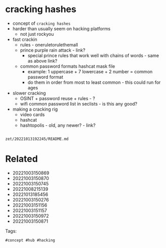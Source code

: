 # cracking hashes

- concept of `cracking hashes`
- harder than usually seem on hacking platforms
  - not just rockyou
- fast crackin
  - rules - oneruletorulethemall
  - prince purple rain attack - link?
    - special prince rules that work well with chains of words - same as above link?
  - common password formats hashcat mask file
    - example: 1 uppercase + 7 lowercase + 2 number = common password format
    - do them in order from most to least common - this could run for ages
- slower cracking
  - OSINT + password reuse + rules - ?
  - wifi common password list in seclists - is this any good?
- making a cracking rig
  - video cards
  - hashcat
  - hashtopolis - old, any newer? - link?

```
```

` zet/20221013192245/README.md `

# Related

- 20221003150869
- 20221003150870
- 20221003150745
- 20221008215139
- 20221013185456
- 20221003150276
- 20221003151156
- 20221003151157
- 20221003150972
- 20221003150871

Tags:

    #concept #hub #hacking
